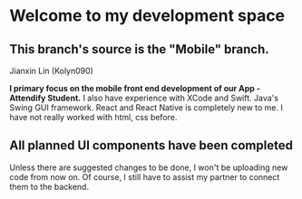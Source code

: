 # Welcome to my development space
## This branch's source is the "Mobile" branch.
Jianxin Lin (Kolyn090)

**I primary focus on the mobile front end development
of our App - Attendify Student.**
I also have experience with XCode and Swift. Java's Swing GUI framework.
React and React Native is completely new to me. I have not really worked with 
html, css before.

## All planned UI components have been completed
Unless there are suggested changes to be done, I won't be uploading new code from now on.
Of course, I still have to assist my partner to connect them to the backend.
